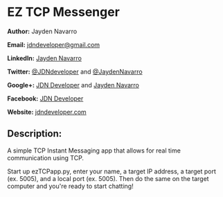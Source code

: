 EZ TCP Messenger
========================

**Author:** Jayden Navarro

**Email:** jdndeveloper@gmail.com

**LinkedIn:** [Jayden Navarro](https://www.linkedin.com/in/jaydennavarro)

**Twitter:** [@JDNdeveloper](https://twitter.com/JDNdeveloper) and [@JaydenNavarro](https://twitter.com/JaydenNavarro)

**Google+:** [JDN Developer](https://plus.google.com/u/0/+Jdndeveloper/posts) and [Jayden Navarro](https://plus.google.com/u/0/+JaydenNavarro/posts)

**Facebook:** [JDN Developer](https://www.facebook.com/jdndeveloper)

**Website:** [jdndeveloper.com](http://www.jdndeveloper.com/)

## Description:
A simple TCP Instant Messaging app that allows for real time communication using TCP.

Start up ezTCPapp.py, enter your name, a target IP address, a target port (ex. 5005), 
and a local port (ex. 5005). Then do the same on the target computer and you're ready 
to start chatting!
